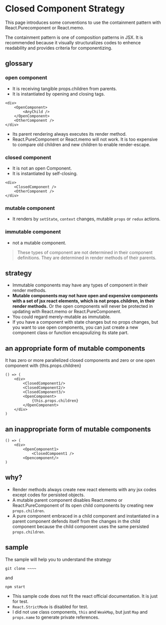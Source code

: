 # **Closed Component Strategy**

 This page introduces  some conventions to use the containment pattern with React.Purecomponent or React.memo.

  The containment pattern is one of composition patterns in JSX. It is recommended because it  visually structuralizes codes to enhence readability and provides criteria for componentizing.

## **glossary**
### **open component**
- It is receiving tangible props.children from parents.
- It is instantiated by opening and closing tags. 
```
<div>
    <OpenComponent>
        <AnyChild />
    </OpenComponent>
    <OtherComponent />
</div>
```
- Its parent rendering always executes its render method.
- React.PureComponent or React.memo will not work. It is too expensive to compare old children and new children to enable render-escape.

### **closed component**
- It is not an open Component.
- It is instantiated by self-closing.
```
<div>
    <ClosedComponent />
    <OtherComponent />
</div>
```

### **mutable component**
- It renders by `setState`, `context` changes, mutable `props` or `redux` actions.
### **immutable component**
- not a mutable component. 

>These types of component are not determined in their component definitions. They are determined in render methods of their parents.

## **strategy**

- Immutable components may have any types of component in their render methods. 
- **Mutable components may not have open and expensive components with a set of jsx react elements, which is not props.children, in their render methods.** Or the open components will never be protected in updating with React.memo or React.PureComponent. 
- You could regard merely-mutable as immutable.
- If you have a component with state changes but no props changes, but you want to use open components, you can just create a new component class or function encapsulizing its state part.

## **an appropriate form of mutable components**
It has zero or more parallelized closed components and zero or one open component with {this.props.children}
```
() => (
    <div>
        <ClosedComponent1/>
        <ClosedComponent2/>
        <ClosedComponent3/>
        <OpenComponent>
            {this.props.children}
        </OpenComponent>
    </div>
)
```
## **an inappropriate form of mutable components**

```
() => (
    <div>
        <OpenComponent1>
            <ClosedCompoent1 />
        <Opencomponent/>
)
```

## **why?**
- Render methods always create new react elements with any jsx codes except codes for persisted objects.
- A mutable parent component disables React.memo or React.PureComponent of its open child components by creating new `props.children`.
- A pure component embraced in a child component and instantiated in a parent component defends itself from the changes in the child component because the child component uses the same persisted `props.children`.

## **sample**
The sample will help you to understand the strategy
```
git clone ~~~~
```
and
```
npm start
``` 
- This sample code does not fit the react official documentation. It is just for test.
- `React.StrictMode` is disabled for test.
- I did not use class components, `this` and `WeakMap`, but just `Map` and `props.name` to generate private references.
